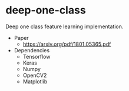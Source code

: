 # deep-one-class
Deep one class feature learning implementation.

* Paper
    * https://arxiv.org/pdf/1801.05365.pdf
* Dependencies
    * Tensorflow
    * Keras
    * Numpy
    * OpenCV2
    * Matplotlib
